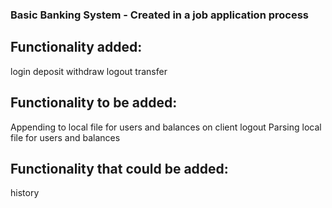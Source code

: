 ### Basic Banking System - Created in a job application process

## Functionality added:
login
deposit
withdraw
logout
transfer


## Functionality to be added:
Appending to local file for users and balances on client logout
Parsing local file for users and balances

## Functionality that could be added:
history
